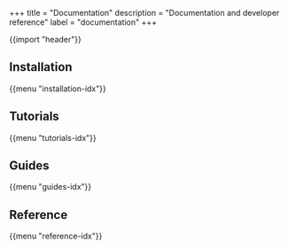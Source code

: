 +++
title = "Documentation"
description = "Documentation and developer reference"
label = "documentation"
+++

{{import "header"}}

## Installation

{{menu "installation-idx"}}

## Tutorials

{{menu "tutorials-idx"}}

## Guides

{{menu "guides-idx"}}

## Reference

{{menu "reference-idx"}}
